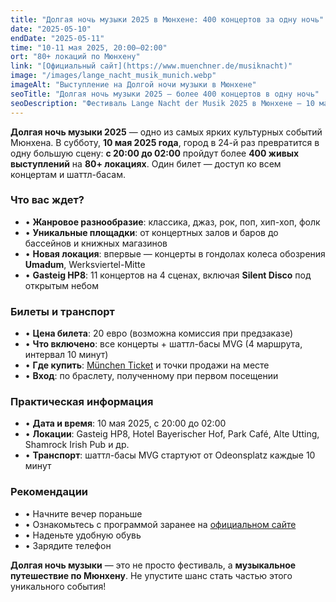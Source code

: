 ```yaml
---
title: "Долгая ночь музыки 2025 в Мюнхене: 400 концертов за одну ночь"
date: "2025-05-10"
endDate: "2025-05-11"
time: "10-11 мая 2025, 20:00–02:00"
ort: "80+ локаций по Мюнхену"
link: "[Официальный сайт](https://www.muenchner.de/musiknacht)"
image: "/images/lange_nacht_musik_munich.webp"
imageAlt: "Выступление на Долгой ночи музыки в Мюнхене"
seoTitle: "Долгая ночь музыки 2025 — более 400 концертов в одну ночь"
seoDescription: "Фестиваль Lange Nacht der Musik 2025 в Мюнхене — 10 мая более 400 концертов на 80 площадках. Один билет, весь город, всё в музыку."
---
```


**Долгая ночь музыки 2025** — одно из самых ярких культурных событий Мюнхена. В субботу, **10 мая 2025 года**, город в 24-й раз превратится в одну большую сцену: **с 20:00 до 02:00** пройдут более **400 живых выступлений** на **80+ локациях**. Один билет — доступ ко всем концертам и шаттл-басам.

### Что вас ждет?
- • **Жанровое разнообразие**: классика, джаз, рок, поп, хип-хоп, фолк
- • **Уникальные площадки**: от концертных залов и баров до бассейнов и книжных магазинов
- • **Новая локация**: впервые — концерты в гондолах колеса обозрения **Umadum**, Werksviertel-Mitte
- • **Gasteig HP8**: 11 концертов на 4 сценах, включая **Silent Disco** под открытым небом

### Билеты и транспорт
- • **Цена билета**: 20 евро (возможна комиссия при предзаказе)
- • **Что включено**: все концерты + шаттл-басы MVG (4 маршрута, интервал 10 минут)
- • **Где купить**: [München Ticket](https://www.muenchenticket.de) и точки продажи на месте
- • **Вход**: по браслету, полученному при первом посещении

### Практическая информация
- • **Дата и время**: 10 мая 2025, с 20:00 до 02:00
- • **Локации**: Gasteig HP8, Hotel Bayerischer Hof, Park Café, Alte Utting, Shamrock Irish Pub и др.
- • **Транспорт**: шаттл-басы MVG стартуют от Odeonsplatz каждые 10 минут

###  Рекомендации
- • Начните вечер пораньше
- • Ознакомьтесь с программой заранее на [официальном сайте](https://www.muenchner.de/musiknacht)
- • Наденьте удобную обувь
- • Зарядите телефон

**Долгая ночь музыки** — это не просто фестиваль, а **музыкальное путешествие по Мюнхену**. Не упустите шанс стать частью этого уникального события!
